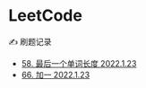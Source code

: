 # LeetCode
✍️ 刷题记录



* [58. 最后一个单词长度 2022.1.23](https://github.com/lulu-s/LeetCode/blob/main/leetcode/58.%E6%9C%80%E5%90%8E%E4%B8%80%E4%B8%AA%E5%8D%95%E8%AF%8D%E9%95%BF%E5%BA%A6.md)
* [66. 加一 2022.1.23](https://github.com/lulu-s/LeetCode/blob/main/leetcode/66.%20%E5%8A%A0%E4%B8%80.md)
